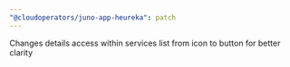 ```yaml
---
"@cloudoperators/juno-app-heureka": patch
---
```


Changes details access within services list from icon to button for better clarity
